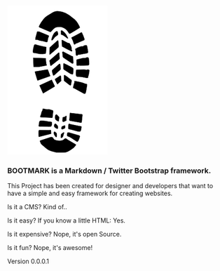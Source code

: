 
<div markdown="1" class="span3">

![BOOTMARK](images/boot_mark.png)


</div>

<div markdown="1" class="span8">

### BOOTMARK is a Markdown / Twitter Bootstrap framework.

This Project has been created for designer and developers that want to have a simple and easy framework for creating websites.



Is it a CMS? Kind of..

Is it easy? If you know a little HTML: Yes.

Is it expensive? Nope, it's open Source.

Is it fun? Nope, it's awesome!

Version 0.0.0.1

</div>

